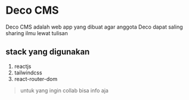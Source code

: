 # Deco CMS

Deco CMS adalah web app yang dibuat agar anggota Deco dapat saling sharing ilmu lewat tulisan

## stack yang digunakan

1. reactjs
2. tailwindcss
3. react-router-dom

> untuk yang ingin collab bisa info aja